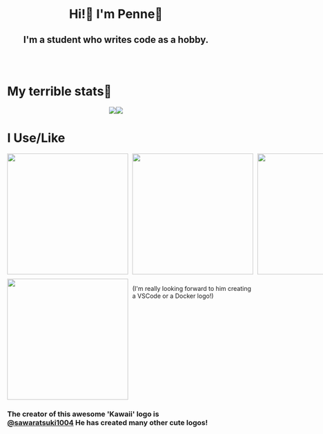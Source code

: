 <h1 align='center'>Hi!👋 I'm Penne🍝</h1>

<h2 align='center'>I'm a student who writes code as a hobby.</h2><br /><br />
<h1>My terrible stats🥲</h1>
<!-- hehe, you saw this messy source code(?), didn't you? -->
<div style="display: flex; justify-content: center; align-items: center;">
  <a href='https://github.com/anuraghazra/github-readme-stats'>
    <img align='center' src='https://github-readme-stats.vercel.app/api?username=penne-0505&show_icons=true&count_private=true&title_color=F2BF5E&bg_color=272727&icon_color=5E9FF2&text_color=FDFDFD&hide_border=true&include_all_commits=true&hide=contribs,issues,'/>
  </a>
  <a href='https://github.com/anuraghazra/github-readme-stats'>
    <img align='center' src='https://github-readme-stats.vercel.app/api/top-langs/?username=penne-0505&hide=Dockerfile,&layout=compact&title_color=F2BF5E&bg_color=272727&icon_color=5E9FF2&text_color=FDFDFD&hide_border=true'/>
  </a>
</div>

<h1 align='start'>I Use/Like</h1>
<div style="display: grid; grid-template-columns: repeat(3, 1fr); grid-gap: 10px; justify-items: center;">
  <a href='https://github.com/SAWARATSUKI/ServiceLogos'>
    <img align='center' width=280 src='https://github.com/SAWARATSUKI/ServiceLogos/blob/main/Python/Python.png?raw=true' />
  </a>

  <a href='https://github.com/SAWARATSUKI/ServiceLogos'>
    <img align='center' width=280 src='https://github.com/SAWARATSUKI/ServiceLogos/blob/main/Flutter/FlutterTransparent.png?raw=true' />
  </a>

  <a href='https://github.com/SAWARATSUKI/ServiceLogos'>
    <img align='center' width=280 src='https://github.com/SAWARATSUKI/ServiceLogos/blob/main/Figma/Figma.png?raw=true' />
  </a>

  <a href='https://github.com/SAWARATSUKI/ServiceLogos'>
    <img align='center' width=280 src='https://github.com/SAWARATSUKI/ServiceLogos/blob/main/Html/HTML.png?raw=true' />
  </a>
  <p>(I'm really looking forward to him creating a VSCode or a Docker logo!)</p>
</div>
<h3>The creator of this awesome 'Kawaii' logo is <a href="https://twitter.com/sawaratsuki1004">@sawaratsuki1004</a> He has created many other cute logos!</h3>
